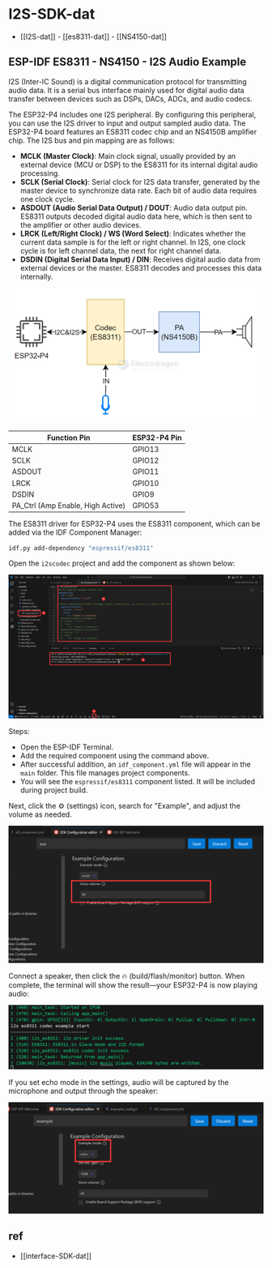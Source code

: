 
# I2S-SDK-dat

- [[I2S-dat]] - [[es8311-dat]] - [[NS4150-dat]]


## ESP-IDF ES8311 - NS4150 - I2S Audio Example

I2S (Inter-IC Sound) is a digital communication protocol for transmitting audio data. It is a serial bus interface mainly used for digital audio data transfer between devices such as DSPs, DACs, ADCs, and audio codecs.

The ESP32-P4 includes one I2S peripheral. By configuring this peripheral, you can use the I2S driver to input and output sampled audio data. The ESP32-P4 board features an ES8311 codec chip and an NS4150B amplifier chip. The I2S bus and pin mapping are as follows:

- **MCLK (Master Clock)**: Main clock signal, usually provided by an external device (MCU or DSP) to the ES8311 for its internal digital audio processing.
- **SCLK (Serial Clock)**: Serial clock for I2S data transfer, generated by the master device to synchronize data rate. Each bit of audio data requires one clock cycle.
- **ASDOUT (Audio Serial Data Output) / DOUT**: Audio data output pin. ES8311 outputs decoded digital audio data here, which is then sent to the amplifier or other audio devices.
- **LRCK (Left/Right Clock) / WS (Word Select)**: Indicates whether the current data sample is for the left or right channel. In I2S, one clock cycle is for left channel data, the next for right channel data.
- **DSDIN (Digital Serial Data Input) / DIN**: Receives digital audio data from external devices or the master. ES8311 decodes and processes this data internally.

![](2025-08-09-13-16-02.png)

| Function Pin | ESP32-P4 Pin |
|--------------|-------------|
| MCLK         | GPIO13      |
| SCLK         | GPIO12      |
| ASDOUT       | GPIO11      |
| LRCK         | GPIO10      |
| DSDIN        | GPIO9       |
| PA_Ctrl (Amp Enable, High Active) | GPIO53 |

The ES8311 driver for ESP32-P4 uses the ES8311 component, which can be added via the IDF Component Manager:

```sh
idf.py add-dependency "espressif/es8311"
```

Open the `i2scodec` project and add the component as shown below:

![](2025-08-09-13-18-12.png)

Steps:
- Open the ESP-IDF Terminal.
- Add the required component using the command above.
- After successful addition, an `idf_component.yml` file will appear in the `main` folder. This file manages project components.
- You will see the `espressif/es8311` component listed. It will be included during project build.

Next, click the ⚙️ (settings) icon, search for "Example", and adjust the volume as needed.

![](2025-08-09-13-18-42.png)

Connect a speaker, then click the 🔥 (build/flash/monitor) button. When complete, the terminal will show the result—your ESP32-P4 is now playing audio:

![](2025-08-09-13-18-57.png)

If you set echo mode in the settings, audio will be captured by the microphone and output through the speaker:

![](2025-08-09-13-19-17.png)


## ref 

- [[interface-SDK-dat]]